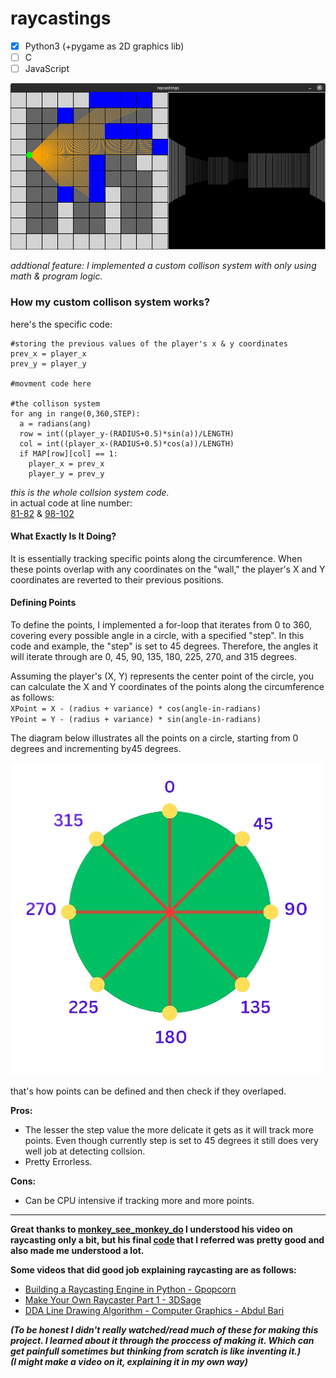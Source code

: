 # raycastings

- [x] Python3 (+pygame as 2D graphics lib)
- [ ] C
- [ ] JavaScript

![ss](./imgs/ss.png)

*addtional feature: I implemented a custom collison system with only using math & program logic.*
### How my custom collison system works?
here's the specific code:

```python3
#storing the previous values of the player's x & y coordinates
prev_x = player_x
prev_y = player_y

#movment code here

#the collison system
for ang in range(0,360,STEP):
  a = radians(ang)
  row = int((player_y-(RADIUS+0.5)*sin(a))/LENGTH)
  col = int((player_x-(RADIUS+0.5)*cos(a))/LENGTH)
  if MAP[row][col] == 1:
    player_x = prev_x
    player_y = prev_y
```
*this is the whole collsion system code.*
<br>
in actual code at line number:
<br>
[81-82](https://github.com/vilgacx/raycastings/blob/381caeae59115928d8328155067c9d58415f27ef/py/main.py#L81C2-L82C22) & [98-102](https://github.com/vilgacx/raycastings/blob/381caeae59115928d8328155067c9d58415f27ef/py/main.py#L98C4-L102C30)

#### What Exactly Is It Doing?

It is essentially tracking specific points along the circumference. When these points overlap with any coordinates on the "wall," the player's X and Y coordinates are reverted to their previous positions.
#### Defining Points

To define the points, I implemented a for-loop that iterates from 0 to 360, covering every possible angle in a circle, with a specified "step". In this code and example, the "step" is set to 45 degrees. Therefore, the angles it will iterate through are 0, 45, 90, 135, 180, 225, 270, and 315 degrees.

Assuming the player's (X, Y) represents the center point of the circle, you can calculate the X and Y coordinates of the points along the circumference as follows: <br>
`XPoint = X - (radius + variance) * cos(angle-in-radians)` <br>
`YPoint = Y - (radius + variance) * sin(angle-in-radians)`

The diagram below illustrates all the points on a circle, starting from 0 degrees and incrementing by45 degrees.

![diagram](./imgs/diagram.png)

that's how points can be defined and then check if they overlaped.

**Pros:**
- The lesser the step value the more delicate it gets as it will track more points. Even though currently step is set to 45 degrees it still does very well job at detecting collsion.
- Pretty Errorless.

**Cons:**
- Can be CPU intensive if tracking more and more points.
<hr>

**Great thanks to [monkey_see_monkey_do](https://www.youtube.com/@monkey_see_monkey_do) I understood his video on raycasting only a bit, but his final [code](https://github.com/maksimKorzh/raycasting-tutorials/blob/main/tutorial/part_3.py) that I referred was pretty good and also made me understood a lot.**<br>

**Some videos that did good job explaining raycasting are as follows:**
- [Building a Raycasting Engine in Python -  Gpopcorn](https://youtu.be/O_J8jRq6lBw?si=DGutAEoBmh0f0hnY)
- [Make Your Own Raycaster Part 1 - 3DSage](https://youtu.be/gYRrGTC7GtA?si=0bYb6x5M5bPB5vTz)
- [DDA Line Drawing Algorithm - Computer Graphics - Abdul Bari](https://youtu.be/W5P8GlaEOSI?si=IL-90GP7--I_phFt)

***(To be honest I didn't really watched/read much of these for making this project. I learned about it through the proccess of making it. Which can get painfull sometimes but thinking from scratch is like inventing it.) <br> (I might make a video on it, explaining it in my own way)***
